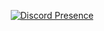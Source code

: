 <div align="center">
  
[![Discord Presence](https://lanyard-profile-readme.vercel.app/api/762055588762877973)](https://discord.com/users/762055588762877973)
  
</div>
